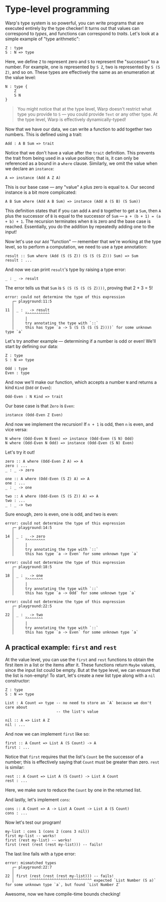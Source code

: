 # Type-level programming

Warp's type system is so powerful, you can write programs that are executed entirely by the type checker! It turns out that values can correspond to _types_, and functions can correspond to _traits_. Let's look at a simple example of "type arithmetic":

```warp
Z : type
S : N => type
```

Here, we define `Z` to represent zero and `S` to represent the "successor" to a number. For example, one is represented by `S Z`, two is represented by `S (S Z)`, and so on. These types are effectively the same as an enumeration at the value level:

```warp
N : type {
    Z
    S N
}
```

> You might notice that at the type level, Warp doesn't restrict what type you provide to `S` — you could provide `Text` or any other type. At the type level, Warp is effectively dynamically-typed!

Now that we have our data, we can write a function to add together two numbers. This is defined using a trait:

```warp
Add : A B Sum => trait
```

Notice that we don't have a value after the `trait` definition. This prevents the trait from being used in a value position; that is, it can only be referenced as a bound in a `where` clause. Similarly, we omit the value when we declare an `instance`:

```warp
A => instance (Add A Z A)
```

This is our base case — any "value" `A` plus zero is equal to `A`. Our second instance is a bit more complicated:

```warp
A B Sum where (Add A B Sum) => instance (Add A (S B) (S Sum))
```

This definition states that if you can add `A` and `B` together to get a `Sum`, then `A` plus the successor of `B` is equal to the successor of `Sum` — `a + (b + 1) = (a + b) + 1`. The recursion terminates when `B` is zero and the base case is reached. Essentially, you do the addition by repeatedly adding one to the input!

Now let's use our `Add` "function" — remember that we're working at the type level, so to perform a computation, we need to use a type annotation:

```warp
result :: Sum where (Add (S (S Z)) (S (S (S Z))) Sum) => Sum
result : ...
```

And now we can print `result`'s type by raising a type error:

```warp
_ : _ -> result
```

The error tells us that `Sum` is `S (S (S (S (S Z))))`, proving that 2 + 3 = 5!

```
error: could not determine the type of this expression
   ┌─ playground:11:5
   │
11 │ _ : _ -> result
   │     ^^^^^^^^^^^
   │     │
   │     try annotating the type with `::`
   │     this has type `a -> S (S (S (S (S Z))))` for some unknown type `a`
```

Let's try another example — determining if a number is odd or even! We'll start by defining our data:

```warp
Z : type
S : N => type

Odd : type
Even : type
```

And now we'll make our function, which accepts a number `N` and returns a kind `Kind` (`Odd` or `Even`):

```warp
Odd-Even : N Kind => trait
```

Our base case is that `Zero` is `Even`:

```warp
instance (Odd-Even Z Even)
```

And now we implement the recursion! If `n + 1` is odd, then `n` is even, and vice versa:

```warp
N where (Odd-Even N Even) => instance (Odd-Even (S N) Odd)
N where (Odd-Even N Odd) => instance (Odd-Even (S N) Even)
```

Let's try it out!

```warp
zero :: A where (Odd-Even Z A) => A
zero : ...
_ : _ -> zero

one :: A where (Odd-Even (S Z) A) => A
one : ...
_ : _ -> one

two :: A where (Odd-Even (S (S Z)) A) => A
two : ...
_ : _ -> two
```

Sure enough, zero is even, one is odd, and two is even:

```
error: could not determine the type of this expression
   ┌─ playground:14:5
   │
14 │ _ : _ -> zero
   │     ^^^^^^^^^
   │     │
   │     try annotating the type with `::`
   │     this has type `a -> Even` for some unknown type `a`

error: could not determine the type of this expression
   ┌─ playground:18:5
   │
18 │ _ : _ -> one
   │     ^^^^^^^^
   │     │
   │     try annotating the type with `::`
   │     this has type `a -> Odd` for some unknown type `a`

error: could not determine the type of this expression
   ┌─ playground:22:5
   │
22 │ _ : _ -> two
   │     ^^^^^^^^
   │     │
   │     try annotating the type with `::`
   │     this has type `a -> Even` for some unknown type `a`
```

## A practical example: `first` and `rest`

At the value level, you can use the `first` and `rest` functions to obtain the first item in a list or the items after it. These functions return `Maybe` values, since the input list could be empty. But at the type level, we can ensure that the list is non-empty! To start, let's create a new list type along with a `nil` constructor:

```warp
Z : type
S : N => type

List : A Count => type -- no need to store an `A` because we don't care about
                       -- the list's value

nil :: A => List A Z
nil : ...
```

And now we can implement `first` like so:

```warp
first :: A Count => List A (S Count) -> A
first : ...
```

Notice that `first` requires that the list's `Count` be the successor of a number; this is effectively saying that `Count` must be greater than zero. `rest` is similar:

```warp
rest :: A Count => List A (S Count) -> List A Count
rest : ...
```

Here, we make sure to reduce the `Count` by one in the returned list.

And lastly, let's implement `cons`:

```warp
cons :: A Count => A -> List A Count -> List A (S Count)
cons : ...
```

Now let's test our program!

```warp
my-list : cons 1 (cons 2 (cons 3 nil))
first my-list -- works!
first (rest my-list) -- works!
first (rest (rest (rest my-list))) -- fails!
```

The last line fails with a type error:

```
error: mismatched types
   ┌─ playground:22:7
   │
22 │ first (rest (rest (rest my-list))) -- fails!
   │       ^^^^^^^^^^^^^^^^^^^^^^^^^^^^ expected `List Number (S a)` for some unknown type `a`, but found `List Number Z`
```

Awesome, now we have compile-time bounds checking!